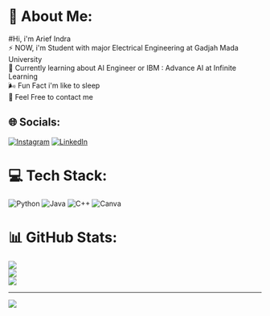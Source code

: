 # 💫 About Me:
#Hi, i'm Arief Indra<br>⚡ NOW, i'm Student with major Electrical Engineering at Gadjah Mada University<br>💭 Currently learning about AI Engineer or IBM : Advance AI at Infinite Learning<br>🌬️ Fun Fact i'm like to sleep<br>🤡 Feel Free to contact me


## 🌐 Socials:
[![Instagram](https://img.shields.io/badge/Instagram-%23E4405F.svg?logo=Instagram&logoColor=white)](https://instagram.com/ariefindra___) [![LinkedIn](https://img.shields.io/badge/LinkedIn-%230077B5.svg?logo=linkedin&logoColor=white)](https://linkedin.com/in/arief-indra-kusuma) 

# 💻 Tech Stack:
![Python](https://img.shields.io/badge/python-3670A0?style=for-the-badge&logo=python&logoColor=ffdd54) ![Java](https://img.shields.io/badge/java-%23ED8B00.svg?style=for-the-badge&logo=openjdk&logoColor=white) ![C++](https://img.shields.io/badge/c++-%2300599C.svg?style=for-the-badge&logo=c%2B%2B&logoColor=white) ![Canva](https://img.shields.io/badge/Canva-%2300C4CC.svg?style=for-the-badge&logo=Canva&logoColor=white)
# 📊 GitHub Stats:
![](https://github-readme-stats.vercel.app/api?username=arima35&theme=dark&hide_border=false&include_all_commits=false&count_private=false)<br/>
![](https://github-readme-streak-stats.herokuapp.com/?user=arima35&theme=dark&hide_border=false)<br/>
![](https://github-readme-stats.vercel.app/api/top-langs/?username=arima35&theme=dark&hide_border=false&include_all_commits=false&count_private=false&layout=compact)

---
[![](https://visitcount.itsvg.in/api?id=arrfff&icon=0&color=13)](https://visitcount.itsvg.in)

<!-- Proudly created with GPRM ( https://gprm.itsvg.in ) -->
